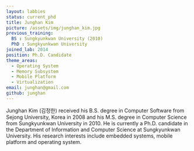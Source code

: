 ```yaml
---
layout: labbies
status: current_phd
title: Junghan Kim
picture: /assets/img/junghan_kim.jpg
previous_training:
  BS : Sungkyunkwan University (2010)
  PhD : Sungkyunkwan University
joined_lab: 2014
position: Ph.D. Candidate
theme_areas:
  - Operating System
  - Memory Subsystem
  - Mobile Platform
  - Virtualization
email: junghan@gmail.com
github: junghan
---
```


Junghan Kim (김정한) received his B.S. degree in Computer Software from Sejong University, Korea in 2008 and his M.S. degree in Computer Science from Sungkyunkwan University in 2010. He is currently a Ph.D. candidate in the Department of Information and Computer Science at Sungkyunkwan University. His research interests include embedded systems, mobile platform and operating system.
